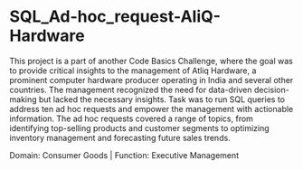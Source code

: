 # SQL_Ad-hoc_request-AliQ-Hardware

This project is a part of another Code Basics Challenge, where the goal was to provide critical insights to the management of Atliq Hardware, a prominent computer hardware producer operating in India and several other countries. The management recognized the need for data-driven decision-making but lacked the necessary insights. Task was to run SQL queries to address ten ad hoc requests and empower the management with actionable information. The ad hoc requests covered a range of topics, from identifying top-selling products and customer segments to optimizing inventory management and forecasting future sales trends.

Domain: Consumer Goods | Function: Executive Management
